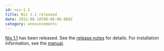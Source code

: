 ```yaml
---
id: nix-1.1
title: Nix 1.1 released
date: 2012-08-18T00:00:00.000Z
category: announcements
---
```


[Nix 1.1](https://hydra.nixos.org/release/nix/nix-1.1) has been released. See the [release notes](https://hydra.nixos.org/build/2860022/download/3/release-notes) for details. For installation information, see the [manual](https://hydra.nixos.org/build/2860022/download/1/manual).
